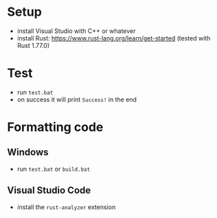# Setup

* install Visual Studio with C++ or whatever
* install Rust: https://www.rust-lang.org/learn/get-started (tested with Rust 1.77.0)

# Test

* run `test.bat`
* on success it will print `Success!` in the end

# Formatting code

## Windows

* run `test.bat` or `build.bat`

## Visual Studio Code

* install the `rust-analyzer` extension

